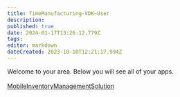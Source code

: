 ```yaml
---
title: TimeManufacturing-VDK~User
description: 
published: true
date: 2024-01-17T13:26:12.779Z
tags: 
editor: markdown
dateCreated: 2023-10-10T12:21:17.994Z
---
```


Welcome to your area. Below you will see all of your apps.<br><br>[MobileInventoryManagementSolution](/Apps/MIMS/MobileInventoryManagementSolution)<br>